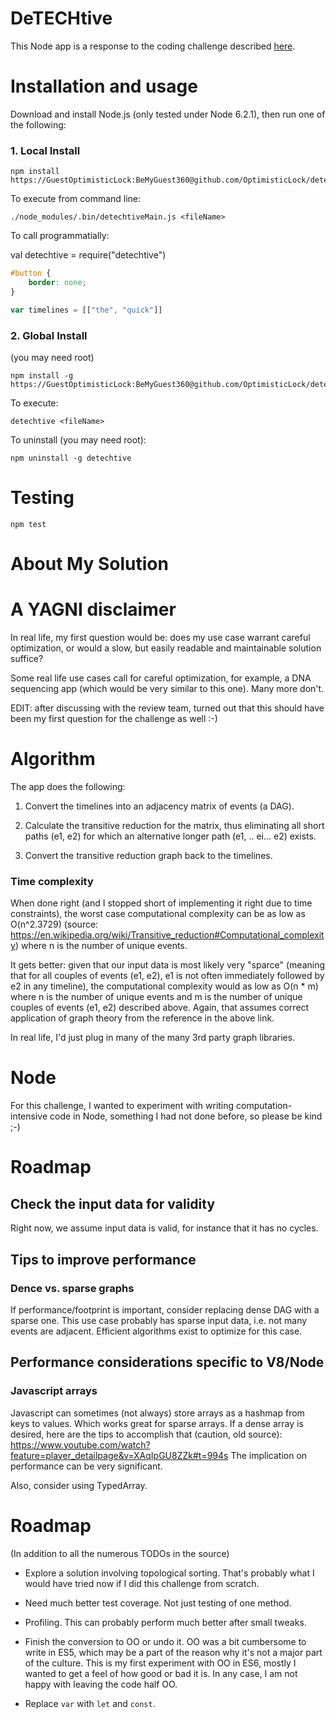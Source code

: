 # DeTECHtive

This Node app is a response to the coding challenge described [here](https://www.dropbox.com/sh/8s21475f09ln6mr/AACdxSa7WqeLMuGYQn5t64W2a/Brilliant_DeTECHtive_Take_Home.pdf?dl=0).

# Installation and usage

Download and install Node.js (only tested under Node 6.2.1), then run one of the following:

### 1. Local Install

    npm install https://GuestOptimisticLock:BeMyGuest360@github.com/OptimisticLock/detechtive.git

To execute from command line:

    ./node_modules/.bin/detechtiveMain.js <fileName>

To call programmatially:

val detechtive = require("detechtive")


```css
#button {
	border: none;
}
```


```javascript
var timelines = [["the", "quick"]]
```




### 2. Global Install

(you may need root)

    npm install -g https://GuestOptimisticLock:BeMyGuest360@github.com/OptimisticLock/detechtive.git

To execute:

    detechtive <fileName>

To uninstall (you may need root):

    npm uninstall -g detechtive



Testing
=======

    npm test

About My Solution
=================

# A YAGNI disclaimer

In real life, my first question would be: does my use case warrant
careful optimization, or would a slow,
but easily readable and maintainable solution suffice?

Some real life use cases call for careful optimization, for example, a DNA sequencing app
(which would be very similar to this one). Many more don't.

EDIT: after discussing with the review team, turned out that this should have been my first
question for the challenge as well :-)


# Algorithm

The app does the following:

1. Convert the timelines into an adjacency matrix of events (a DAG).

2. Calculate the transitive reduction for the matrix, thus eliminating all short
paths (e1, e2) for which an alternative longer path (e1, .. ei... e2) exists.

3. Convert the transitive reduction graph back to the timelines.


### Time complexity

When done right (and I stopped short of implementing it right due to time constraints), the worst case computational complexity can be as low as O(n^2.3729)
(source: https://en.wikipedia.org/wiki/Transitive_reduction#Computational_complexity)
where n is the number of unique events.

It gets better: given that our input data is most likely very "sparce"
(meaning that for all couples of events (e1, e2),  e1 is not often immediately followed
by e2 in any timeline), the computational complexity would as low as O(n * m) where n is the number
of unique events and m is the number of unique couples of events (e1, e2) described above. Again,
that assumes correct application of graph theory from the reference in the above link.

In real life, I'd just plug in many of the many 3rd party graph libraries.



# Node

For this challenge, I wanted to experiment with writing 
computation-intensive code in Node, something I had not done 
before, so please be kind ;-)


# Roadmap

## Check the input data for validity

Right now, we assume input data is valid, for instance that it has no cycles.


## Tips to improve performance

### Dence vs. sparse graphs

If performance/footprint is important, consider replacing dense DAG with
a sparse one. This use case probably has sparse input data,
i.e. not many events are adjacent. Efficient algorithms exist to
optimize for this case.

## Performance considerations specific to V8/Node

### Javascript arrays
Javascript can sometimes (not always) store arrays as a hashmap from 
keys to values. Which works great for sparse arrays. If a dense array
is desired, here are the tips to
accomplish that (caution, old source): https://www.youtube.com/watch?feature=player_detailpage&v=XAqIpGU8ZZk#t=994s
The implication on performance can be very significant.

Also, consider using TypedArray.

# Roadmap
(In addition to all the numerous TODOs in the source)

* Explore a solution involving topological sorting. That's probably what I would have tried now if I did this challenge
from scratch.

* Need much better test coverage. Not just testing of one method.

* Profiling. This can probably perform much better after small tweaks.

* Finish the conversion to OO or undo it. OO was a bit cumbersome to write in ES5, which may be a part of the reason why it's not a major part of the culture.
This is my first experiment with OO in ES6, mostly I wanted to get a feel of how good or bad it is. In any case, I am
not happy with leaving the code half OO.

* Replace `var` with `let` and `const`.


